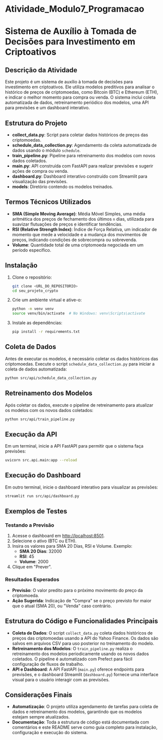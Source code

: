 # Atividade_Modulo7_Programacao

# Sistema de Auxílio à Tomada de Decisões para Investimento em Criptoativos

## Descrição da Atividade
Este projeto é um sistema de auxílio à tomada de decisões para investimento em criptoativos. Ele utiliza modelos preditivos para analisar o histórico de preços de criptomoedas, como Bitcoin (BTC) e Ethereum (ETH), e indicar o melhor momento para compra ou venda. O sistema inclui coleta automatizada de dados, retreinamento periódico dos modelos, uma API para previsões e um dashboard interativo.

## Estrutura do Projeto
- **collect_data.py**: Script para coletar dados históricos de preços das criptomoedas.
- **schedule_data_collection.py**: Agendamento da coleta automatizada de dados usando o módulo `schedule`.
- **train_pipeline.py**: Pipeline para retreinamento dos modelos com novos dados coletados.
- **main.py**: API construída com FastAPI para realizar previsões e sugerir ações de compra ou venda.
- **dashboard.py**: Dashboard interativo construído com Streamlit para visualização das previsões.
- **models**: Diretório contendo os modelos treinados.

## Termos Técnicos Utilizados
- **SMA (Simple Moving Average)**: Média Móvel Simples, uma média aritmética dos preços de fechamento dos últimos `n` dias, utilizada para suavizar flutuações de preços e identificar tendências.
- **RSI (Relative Strength Index)**: Índice de Força Relativa, um indicador de momento que mede a velocidade e a mudança dos movimentos de preços, indicando condições de sobrecompra ou sobrevenda.
- **Volume**: Quantidade total de uma criptomoeda negociada em um período específico.

## Instalação
1. Clone o repositório:
   ```bash
   git clone <URL_DO_REPOSITORIO>
   cd seu_projeto_crypto

2. Crie um ambiente virtual e ative-o:
   ```bash
   python -m venv venv
   source venv/bin/activate  # No Windows: venv\Scripts\activate

3. Instale as dependências:
   ```bash
   pip install -r requirements.txt

## Coleta de Dados
Antes de executar os modelos, é necessário coletar os dados históricos das criptomoedas. Execute o script `schedule_data_collection.py` para iniciar a coleta de dados automatizada:
  ```bash
  python src/api/schedule_data_collection.py
  ```
## Retreinamento dos Modelos
Após coletar os dados, execute o pipeline de retreinamento para atualizar os modelos com os novos dados coletados:
  ```bash
  python src/api/train_pipeline.py
  ```
## Execução da API
Em um terminal, inicie a API FastAPI para permitir que o sistema faça previsões:
  ```bash
  uvicorn src.api.main:app --reload
  ```

## Execução do Dashboard
Em outro terminal, inicie o dashboard interativo para visualizar as previsões:
  ```bash
  streamlit run src/api/dashboard.py
  ```

## Exemplos de Testes

### Testando a Previsão
1. Acesse o dashboard em [http://localhost:8501](http://localhost:8501).
2. Selecione o ativo (BTC ou ETH).
3. Insira os valores para SMA 20 Dias, RSI e Volume. Exemplo:
   - **SMA 20 Dias**: 32000
   - **RSI**: 45
   - **Volume**: 2000
4. Clique em "Prever".

### Resultados Esperados
- **Previsão**: O valor predito para o próximo movimento do preço da criptomoeda.
- **Ação Sugerida**: Indicação de "Compra" se o preço previsto for maior que o atual (SMA 20), ou "Venda" caso contrário.

## Estrutura do Código e Funcionalidades Principais

- **Coleta de Dados**: O script `collect_data.py` coleta dados históricos de preços das criptomoedas usando a API do Yahoo Finance. Os dados são salvos em arquivos CSV para uso posterior no treinamento do modelo.
- **Retreinamento dos Modelos**: O `train_pipeline.py` realiza o retreinamento dos modelos periodicamente usando os novos dados coletados. O pipeline é automatizado com Prefect para fácil configuração de fluxos de trabalho.
- **API e Dashboard**: A API FastAPI (`main.py`) oferece endpoints para previsões, e o dashboard Streamlit (`dashboard.py`) fornece uma interface visual para o usuário interagir com as previsões.

## Considerações Finais

- **Automatização**: O projeto utiliza agendamento de tarefas para coleta de dados e retreinamento dos modelos, garantindo que os modelos estejam sempre atualizados.
- **Documentação**: Toda a estrutura de código está documentada com comentários e este README serve como guia completo para instalação, configuração e execução do sistema.
